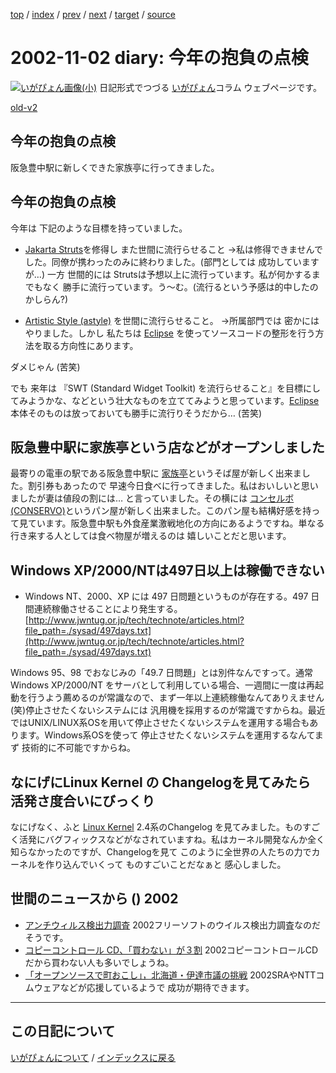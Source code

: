 [top](https://igapyon.github.io/diary/) 
 / [index](https://igapyon.github.io/diary/2002/index.html) 
 / [prev](https://igapyon.github.io/diary/2002/ig021105.html) 
 / [next](https://igapyon.github.io/diary/2002/ig021101.html) 
 / [target](https://igapyon.github.io/diary/2002/ig021102.html) 
 / [source](https://github.com/igapyon/diary/blob/gh-pages/2002/ig021102.html.src.md) 

2002-11-02 diary: 今年の抱負の点検
=====================================================================================================
[![いがぴょん画像(小)](https://igapyon.github.io/diary/images/iga200306s.jpg "いがぴょん")](https://igapyon.github.io/diary/memo/memoigapyon.html) 日記形式でつづる [いがぴょん](https://igapyon.github.io/diary/memo/memoigapyon.html)コラム ウェブページです。

[old-v2](ig021102-orig.html)

## 今年の抱負の点検

阪急豊中駅に新しくできた家族亭に行ってきました。


## 今年の抱負の点検

今年は 下記のような目標を持っていました。

* [Jakarta Struts](http://jakarta.apache.org/struts/)を修得し また世間に流行らせること
  →私は修得できませんでした。同僚が携わったのみに終わりました。(部門としては 成功していますが…) 一方 世間的には Strutsは予想以上に流行っています。私が何かするまでもなく 勝手に流行っています。う～む。(流行るという予感は的中したのかしらん?)
  
* [Artistic Style (astyle)](http://astyle.sourceforge.net/) を世間に流行らせること。
  →所属部門では 密かにはやりました。しかし 私たちは [Eclipse](http://www.igapyon.jp/igapyon/diary/keyword/eclipse.html)
  を使ってソースコードの整形を行う方法を取る方向性にあります。

ダメじゃん (苦笑)

でも 来年は 『SWT (Standard Widget Toolkit) を流行らせること』を目標にしてみようかな、などという壮大なものを立ててみようと思っています。[Eclipse](http://www.igapyon.jp/igapyon/diary/keyword/eclipse.html)本体そのものは放っておいても勝手に流行りそうだから…
(苦笑)

## 阪急豊中駅に家族亭という店などがオープンしました

最寄りの電車の駅である阪急豊中駅に [家族亭](http://www.kazokutei.co.jp/)というそば屋が新しく出来ました。割引券もあったので 早速今日食べに行ってきました。私はおいしいと思いましたが妻は値段の割には… と言っていました。その横には [コンセルボ(CONSERVO)](http://www.okano.co.jp/)というパン屋が新しく出来ました。このパン屋も結構好感を持って見ています。阪急豊中駅も外食産業激戦地化の方向にあるようですね。単なる行き来する人としては食べ物屋が増えるのは 嬉しいことだと思います。

## Windows XP/2000/NTは497日以上は稼働できない

* Windows NT、2000、XP には 497 日問題というものが存在する。497 日間連続稼働させることにより発生する。
  [http://www.jwntug.or.jp/tech/technote/articles.html?file_path=./sysad/497days.txt](http://www.jwntug.or.jp/tech/technote/articles.html?file_path=./sysad/497days.txt)

Windows 95、98 でおなじみの「49.7 日問題」とは別件なんですって。通常 Windows XP/2000/NT をサーバとして利用している場合、一週間に一度は再起動を行うよう薦めるのが常識なので、まず一年以上連続稼働なんてありえません (笑)停止させたくないシステムには 汎用機を採用するのが常識ですからね。最近ではUNIX/LINUX系OSを用いて停止させたくないシステムを運用する場合もあります。Windows系OSを使って 停止させたくないシステムを運用するなんてまず 技術的に不可能ですからね。

## なにげにLinux Kernel の Changelogを見てみたら 活発さ度合いにびっくり

なにげなく、ふと [Linux Kernel](http://www.kernel.org/) 2.4系のChangelog を見てみました。ものすごく活発にバグフィックスなどがなされていますね。私はカーネル開発なんか全く知らなかったのですが、Changelogを見て このように全世界の人たちの力でカーネルを作り込んでいくって ものすごいことだなぁと 感心しました。

## 世間のニュースから () 2002

* [アンチウィルス検出力調査](http://ringonoki.net/sub/anti.html)  2002フリーソフトのウイルス検出力調査なのだそうです。
* [コピーコントロール CD、「買わない」が３割](http://japan.internet.com/research/20021030/1.html)  2002コピーコントロールCDだから買わない人も多いでしょうね。
* [「オープンソースで町おこし」，北海道・伊達市議の挑戦](http://itpro.nikkeibp.co.jp/free/NC/NEWS/20021017/1/index.shtml)  2002SRAやNTTコムウェアなどが応援しているようで 成功が期待できます。

----------------------------------------------------------------------------------------------------

## この日記について
[いがぴょんについて](https://igapyon.github.io/diary/memo/memoigapyon.html) / [インデックスに戻る](https://igapyon.github.io/diary/idxall.html)
